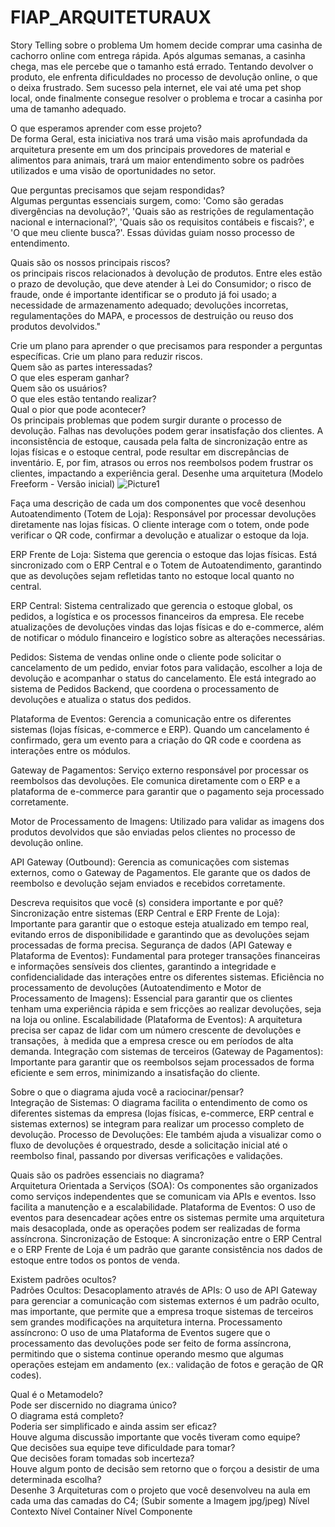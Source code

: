 # FIAP_ARQUITETURAUX

Story Telling sobre o problema																											Um homem decide comprar uma casinha de cachorro online com entrega rápida. Após algumas semanas, a casinha chega, mas ele percebe que o tamanho está errado. Tentando devolver o produto, ele enfrenta dificuldades no processo de devolução online, o que o deixa frustrado. Sem sucesso pela internet, ele vai até uma pet shop local, onde finalmente consegue resolver o problema e trocar a casinha por uma de tamanho adequado. 
			
O que esperamos aprender com esse projeto?																									
De forma Geral, esta iniciativa nos trará uma visão mais aprofundada da arquitetura presente em um dos principais provedores de material e alimentos para animais, trará um maior entendimento sobre os padrões utilizados e uma visão de oportunidades no setor.

Que perguntas precisamos que sejam respondidas?																									
 Algumas perguntas essenciais surgem, como: 'Como são geradas divergências na devolução?', 'Quais são as restrições de regulamentação nacional e internacional?', 'Quais são os requisitos contábeis e fiscais?', e 'O que meu cliente busca?'. Essas dúvidas guiam nosso processo de entendimento.

Quais são os nossos principais riscos?																										
os principais riscos relacionados à devolução de produtos. Entre eles estão o prazo de devolução, que deve atender à Lei do Consumidor; o risco de fraude, onde é importante identificar se o produto já foi usado; a necessidade de armazenamento adequado; devoluções incorretas, regulamentações do MAPA, e processos de destruição ou reuso dos produtos devolvidos."


Crie um plano para aprender o que precisamos para responder a perguntas específicas.
Crie um plano para reduzir riscos.																												
Quem são as partes interessadas?																															
O que eles esperam ganhar?																												
Quem são os usuários?																																					
O que eles estão tentando realizar?																																			
Qual o pior que pode acontecer?																																													
Os principais problemas que podem surgir durante o processo de devolução. Falhas nas devoluções podem gerar insatisfação dos clientes. A inconsistência de estoque, causada pela falta de sincronização entre as lojas físicas e o estoque central, pode resultar em discrepâncias de inventário. E, por fim, atrasos ou erros nos reembolsos podem frustrar os clientes, impactando a experiência geral.
Desenhe uma arquitetura (Modelo Freeform - Versão inicial)
![Picture1](https://github.com/user-attachments/assets/b83c2e3b-f686-4491-a109-8bd251f2fdd1)


Faça uma descrição de cada um dos componentes que você desenhou	
Autoatendimento (Totem de Loja): 
Responsável por processar devoluções diretamente nas lojas físicas. O cliente interage com o totem, onde pode verificar o QR code, confirmar a devolução e atualizar o estoque da loja.

ERP Frente de Loja: 
Sistema que gerencia o estoque das lojas físicas. Está sincronizado com o ERP Central e o Totem de Autoatendimento, garantindo que as devoluções sejam refletidas tanto no estoque local quanto no central.

ERP Central: 
Sistema centralizado que gerencia o estoque global, os pedidos, a logística e os processos financeiros da empresa. Ele recebe atualizações de devoluções vindas das lojas físicas e do e-commerce, além de notificar o módulo financeiro e logístico sobre as alterações necessárias.

Pedidos: 
Sistema de vendas online onde o cliente pode solicitar o cancelamento de um pedido, enviar fotos para validação, escolher a loja de devolução e acompanhar o status do cancelamento. Ele está integrado ao sistema de Pedidos Backend, que coordena o processamento de devoluções e atualiza o status dos pedidos.

Plataforma de Eventos: 
Gerencia a comunicação entre os diferentes sistemas (lojas físicas, e-commerce e ERP). Quando um cancelamento é confirmado, gera um evento para a criação do QR code e coordena as interações entre os módulos.

Gateway de Pagamentos: 
Serviço externo responsável por processar os reembolsos das devoluções. Ele comunica diretamente com o ERP e a plataforma de e-commerce para garantir que o pagamento seja processado corretamente.

Motor de Processamento de Imagens: 
Utilizado para validar as imagens dos produtos devolvidos que são enviadas pelos clientes no processo de devolução online.

API Gateway (Outbound): 
Gerencia as comunicações com sistemas externos, como o Gateway de Pagamentos. Ele garante que os dados de reembolso e devolução sejam enviados e recebidos corretamente.

																									
Descreva requisitos que você (s) considera importante e por quê?																														
Sincronização entre sistemas (ERP Central e ERP Frente de Loja):
Importante para garantir que o estoque esteja atualizado em tempo real, evitando erros de disponibilidade 
e garantindo que as devoluções sejam processadas de forma precisa.
Segurança de dados (API Gateway e Plataforma de Eventos):
Fundamental para proteger transações financeiras e informações sensíveis dos clientes, 
garantindo a integridade e confidencialidade das interações entre os diferentes sistemas.
Eficiência no processamento de devoluções (Autoatendimento e Motor de Processamento de Imagens):
Essencial para garantir que os clientes tenham uma experiência rápida e sem fricções ao realizar devoluções, 
seja na loja ou online.
Escalabilidade (Plataforma de Eventos):
A arquitetura precisa ser capaz de lidar com um número crescente de devoluções e transações,
 à medida que a empresa cresce ou em períodos de alta demanda.
Integração com sistemas de terceiros (Gateway de Pagamentos):
Importante para garantir que os reembolsos sejam processados de forma eficiente e sem erros, 
minimizando a insatisfação do cliente.
																													
Sobre o que o diagrama ajuda você a raciocinar/pensar?																									
Integração de Sistemas: O diagrama facilita o entendimento de como os diferentes sistemas da empresa (lojas físicas, e-commerce, ERP central e sistemas externos) se integram para realizar um processo completo de devolução.
Processo de Devoluções: Ele também ajuda a visualizar como o fluxo de devoluções é orquestrado, desde a solicitação inicial até o reembolso final, passando por diversas verificações e validações.
																													
Quais são os padrões essenciais no diagrama?																																	
Arquitetura Orientada a Serviços (SOA):
Os componentes são organizados como serviços independentes que se comunicam via APIs e eventos. Isso facilita a manutenção e a escalabilidade.
Plataforma de Eventos:
O uso de eventos para desencadear ações entre os sistemas permite uma arquitetura mais desacoplada, onde as operações podem ser realizadas de forma assíncrona.
Sincronização de Estoque:
A sincronização entre o ERP Central e o ERP Frente de Loja é um padrão que garante consistência nos dados de estoque entre todos os pontos de venda.
																				
Existem padrões ocultos?																													
Padrões Ocultos:
Desacoplamento através de APIs:
O uso de API Gateway para gerenciar a comunicação com sistemas externos é um padrão oculto, mas importante, que permite que a empresa troque sistemas de terceiros sem grandes modificações na arquitetura interna.
Processamento assíncrono:
O uso de uma Plataforma de Eventos sugere que o processamento das devoluções pode ser feito de forma assíncrona, permitindo que o sistema continue operando mesmo que algumas operações estejam em andamento (ex.: validação de fotos e geração de QR codes).
																																
Qual é o Metamodelo?																																					
Pode ser discernido no diagrama único?																																		
O diagrama está completo?																																			
Poderia ser simplificado e ainda assim ser eficaz?																											
Houve alguma discussão importante que vocês tiveram como equipe?																															
Que decisões sua equipe teve dificuldade para tomar?																															
Que decisões foram tomadas sob incerteza?																																		
Houve algum ponto de decisão sem retorno que o forçou a desistir de uma determinada escolha?																														
Desenhe 3 Arquiteturas com o projeto que você desenvolveu na aula em cada uma das camadas do C4; (Subir somente a Imagem jpg/jpeg)
Nível Contexto
Nível Container
Nível Componente
